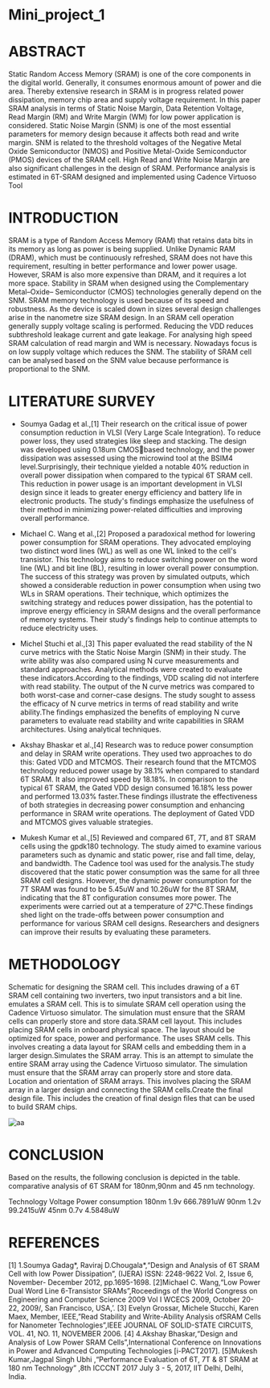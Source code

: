 # Mini_project_1

# ABSTRACT  
Static Random Access Memory (SRAM) is one of the core components in the digital world. Generally, it consumes enormous amount of power and die area. Thereby extensive research in SRAM is in progress related power dissipation, memory chip area and supply voltage requirement. In this paper SRAM analysis in terms of Static Noise Margin, Data Retention Voltage, Read Margin (RM) and Write Margin (WM) for low power application is considered. Static Noise Margin (SNM) is one of the most essential parameters for memory design because it affects both read and write margin. SNM is related to the threshold voltages of the Negative Metal Oxide Semiconductor (NMOS) and Positive Metal-Oxide Semiconductor (PMOS) devices of the SRAM cell. High Read and Write Noise Margin are also significant challenges in the design of SRAM. 
Performance analysis is estimated in 6T-SRAM designed and implemented using Cadence Virtuoso Tool


# INTRODUCTION 
SRAM  is a type of Random Access Memory (RAM) that retains data bits in its memory as long as power is being supplied. Unlike Dynamic RAM (DRAM), which must be continuously refreshed, SRAM does not have this requirement, resulting in better performance and lower power usage. However, SRAM is also more expensive than DRAM, and it requires a lot more space. Stability in SRAM when designed using the Complementary Metal–Oxide– Semiconductor (CMOS) technologies generally depend on the SNM. SRAM memory technology is used because of its speed and robustness. As the device is scaled down in sizes several design challenges arise in the nanometre size SRAM design. In an SRAM cell operation generally supply voltage scaling is performed. Reducing the VDD reduces subthreshold leakage current and gate leakage. For analysing high speed SRAM calculation of read margin and WM is necessary.  Nowadays focus is on low supply voltage which reduces the SNM. The stability of SRAM cell can be analysed based on the SNM value because performance is proportional to the SNM.


# LITERATURE SURVEY 

* Soumya Gadag et al.,[1] Their research on the critical issue of power consumption reduction in VLSI (Very Large Scale 
Integration). To reduce power loss, they used strategies like sleep and stacking. The design was developed using 0.18um CMOSbased technology, and the power dissipation was assessed using the microwind tool at the BSIM4 level.Surprisingly, their 
technique yielded a notable 40% reduction in overall power dissipation when compared to the typical 6T SRAM cell. This 
reduction in power usage is an important development in VLSI design since it leads to greater energy efficiency and battery life 
in electronic products. The study's findings emphasize the usefulness of their method in minimizing power-related difficulties 
and improving overall performance. 

* Michael C. Wang et al.,[2] Proposed a paradoxical method for lowering power consumption for SRAM operations. They
advocated employing two distinct word lines (WL) as well as one WL linked to the cell's transistor. This technology aims to
reduce switching power on the word line (WL) and bit line (BL), resulting in lower overall power consumption. The success of 
this strategy was proven by simulated outputs, which showed a considerable reduction in power consumption when using two 
WLs in SRAM operations. Their technique, which optimizes the switching strategy and reduces power dissipation, has the
potential to improve energy efficiency in SRAM designs and the overall performance of memory systems. Their study's findings 
help to continue attempts to reduce electricity uses.

* Michel Stuchi et al.,[3] This paper evaluated the read stability of the N curve metrics with the Static Noise Margin (SNM) in
their study. The write ability was also compared using N curve measurements and standard approaches. Analytical methods were 
created to evaluate these indicators.According to the findings, VDD scaling did not interfere with read stability. The output of 
the N curve metrics was compared to both worst-case and corner-case designs. The study sought to assess the efficacy of N curve 
metrics in terms of read stability and write ability.The findings emphasized the benefits of employing N curve parameters to 
evaluate read stability and write capabilities in SRAM architectures. Using analytical techniques.

* Akshay Bhaskar et al.,[4] Research was to reduce power consumption and delay in SRAM write operations. They used two
approaches to do this: Gated VDD and MTCMOS. Their research found that the MTCMOS technology reduced power usage by 
38.1% when compared to standard 6T SRAM. It also improved speed by 18.18%. In comparison to the typical 6T SRAM, the 
Gated VDD design consumed 16.18% less power and performed 13.03% faster.These findings illustrate the effectiveness of 
both strategies in decreasing power consumption and enhancing performance in SRAM write operations. The deployment of 
Gated VDD and MTCMOS gives valuable strategies.

* Mukesh Kumar et al.,[5] Reviewed and compared 6T, 7T, and 8T SRAM cells using the gpdk180 technology. The study aimed 
to examine various parameters such as dynamic and static power, rise and fall time, delay, and bandwidth. The Cadence tool was 
used for the analysis.The study discovered that the static power consumption was the same for all three SRAM cell designs. 
However, the dynamic power consumption for the 7T SRAM was found to be 5.45uW and 10.26uW for the 8T SRAM, indicating 
that the 8T configuration consumes more power. The experiments were carried out at a temperature of 27°C.These findings shed 
light on the trade-offs between power consumption and performance for various SRAM cell designs. Researchers and designers 
can improve their results by evaluating these parameters.

# METHODOLOGY
Schematic for designing the SRAM cell. This includes drawing of a 6T SRAM cell containing two inverters, two input transistors and a bit line. emulates a SRAM cell. This is to simulate SRAM cell operation using the Cadence Virtuoso simulator. The simulation must ensure that the SRAM cells can properly store and store data.SRAM cell layout. This includes placing SRAM cells in onboard physical space. The layout should be optimized for space, power and performance. The uses SRAM cells. This involves creating a data layout for SRAM cells and embedding them in a larger design.Simulates the SRAM array. This is an attempt to simulate the entire SRAM array using the Cadence Virtuoso simulator. The simulation must ensure that the SRAM array can properly store and store data. Location and orientation of SRAM arrays. This involves placing the SRAM array in a larger design and connecting the SRAM cells.Create the final design file. This includes the creation of final design files that can be used to build SRAM chips.
 
 ![aa](https://github.com/bellalerahul/Mini_project_1/assets/93982029/a1bee354-1c83-41b3-8c03-382d28c5b8e6)

 # CONCLUSION

Based on the results, the following conclusion is depicted in the table.
comparative analysis of 6T SRAM for 180nm,90nm and 45 nm technology.

Technology 	Voltage 	Power consumption 
180nm 	1.9v 	666.7891uW 
90nm 	1.2v 	99.2415uW 
45nm 	0.7v 	4.5848uW 


# REFERENCES

[1] 1.Soumya Gadag*, Raviraj D.Chougala*,“Design and Analysis of 6T SRAM Cell with low Power Dissipation”, 
(IJERA) ISSN: 2248-9622 Vol. 2, Issue 6, November- December 2012, pp.1695-1698.
[2]Michael C. Wang,“Low Power Dual Word Line 6-Transistor SRAMs”,Roceedings of the World Congress on 
Engineering and Computer Science 2009 Vol I WCECS 2009, October 20-22, 2009/, San Francisco, USA,’.
[3] Evelyn Grossar, Michele Stucchi, Karen Maex, Member, IEEE,”Read Stability and Write-Ability Analysis 
ofSRAM Cells for Nanometer Technologies”,IEEE JOURNAL OF SOLID-STATE CIRCUITS, VOL. 41, NO. 11, 
NOVEMBER 2006.
[4] 4.Akshay Bhaskar,“Design and Analysis of Low Power SRAM Cells”,International Conference on Innovations in 
Power and Advanced Computing Technologies [i-PACT2017].
[5]Mukesh Kumar,Jagpal Singh Ubhi ,“Performance Evaluation of 6T, 7T & 8T SRAM at 180 nm Technology” ,8th 
ICCCNT 2017 July 3 - 5, 2017, IIT Delhi, Delhi, India.


